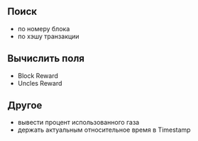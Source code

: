 ## Поиск
- по номеру блока
- по хэшу транзакции

## Вычислить поля
- Block Reward
- Uncles Reward

## Другое
- вывести процент использованного газа
- держать актуальным относительное время в Timestamp
